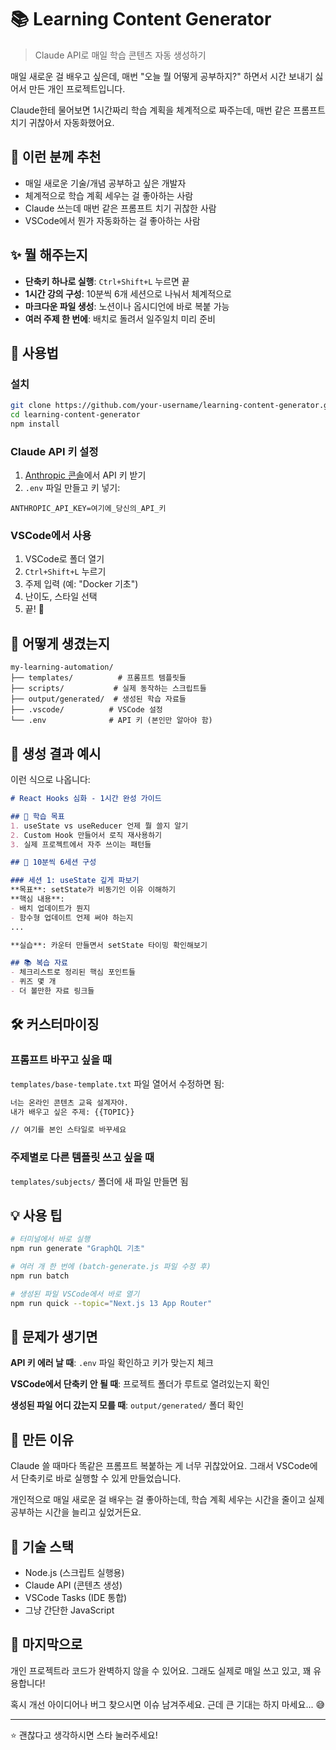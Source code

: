 # 📚 Learning Content Generator

> Claude API로 매일 학습 콘텐츠 자동 생성하기

매일 새로운 걸 배우고 싶은데, 매번 "오늘 뭘 어떻게 공부하지?" 하면서 시간 보내기 싫어서 만든 개인 프로젝트입니다.

Claude한테 물어보면 1시간짜리 학습 계획을 체계적으로 짜주는데, 매번 같은 프롬프트 치기 귀찮아서 자동화했어요.

## 🎯 이런 분께 추천

- 매일 새로운 기술/개념 공부하고 싶은 개발자
- 체계적으로 학습 계획 세우는 걸 좋아하는 사람  
- Claude 쓰는데 매번 같은 프롬프트 치기 귀찮한 사람
- VSCode에서 뭔가 자동화하는 걸 좋아하는 사람

## ✨ 뭘 해주는지

- **단축키 하나로 실행**: `Ctrl+Shift+L` 누르면 끝
- **1시간 강의 구성**: 10분씩 6개 세션으로 나눠서 체계적으로
- **마크다운 파일 생성**: 노션이나 옵시디언에 바로 복붙 가능
- **여러 주제 한 번에**: 배치로 돌려서 일주일치 미리 준비

## 🚀 사용법

### 설치

```bash
git clone https://github.com/your-username/learning-content-generator.git
cd learning-content-generator
npm install
```

### Claude API 키 설정

1. [Anthropic 콘솔](https://console.anthropic.com)에서 API 키 받기
2. `.env` 파일 만들고 키 넣기:

```env
ANTHROPIC_API_KEY=여기에_당신의_API_키
```

### VSCode에서 사용

1. VSCode로 폴더 열기
2. `Ctrl+Shift+L` 누르기
3. 주제 입력 (예: "Docker 기초")
4. 난이도, 스타일 선택
5. 끝! 📄

## 📁 어떻게 생겼는지

```
my-learning-automation/
├── templates/          # 프롬프트 템플릿들
├── scripts/           # 실제 동작하는 스크립트들  
├── output/generated/  # 생성된 학습 자료들
├── .vscode/          # VSCode 설정
└── .env              # API 키 (본인만 알아야 함)
```

## 🎨 생성 결과 예시

이런 식으로 나옵니다:

```markdown
# React Hooks 심화 - 1시간 완성 가이드

## 🎯 학습 목표
1. useState vs useReducer 언제 뭘 쓸지 알기
2. Custom Hook 만들어서 로직 재사용하기  
3. 실제 프로젝트에서 자주 쓰이는 패턴들

## 📅 10분씩 6세션 구성

### 세션 1: useState 깊게 파보기
**목표**: setState가 비동기인 이유 이해하기
**핵심 내용**: 
- 배치 업데이트가 뭔지
- 함수형 업데이트 언제 써야 하는지
...

**실습**: 카운터 만들면서 setState 타이밍 확인해보기

## 📚 복습 자료
- 체크리스트로 정리된 핵심 포인트들
- 퀴즈 몇 개
- 더 볼만한 자료 링크들
```

## 🛠️ 커스터마이징

### 프롬프트 바꾸고 싶을 때

`templates/base-template.txt` 파일 열어서 수정하면 됨:

```txt
너는 온라인 콘텐츠 교육 설계자야.
내가 배우고 싶은 주제: {{TOPIC}}

// 여기를 본인 스타일로 바꾸세요
```

### 주제별로 다른 템플릿 쓰고 싶을 때

`templates/subjects/` 폴더에 새 파일 만들면 됨

## 💡 사용 팁

```bash
# 터미널에서 바로 실행
npm run generate "GraphQL 기초"

# 여러 개 한 번에 (batch-generate.js 파일 수정 후)
npm run batch

# 생성된 파일 VSCode에서 바로 열기
npm run quick --topic="Next.js 13 App Router"
```

## 🤔 문제가 생기면

**API 키 에러 날 때**: `.env` 파일 확인하고 키가 맞는지 체크

**VSCode에서 단축키 안 될 때**: 프로젝트 폴더가 루트로 열려있는지 확인

**생성된 파일 어디 갔는지 모를 때**: `output/generated/` 폴더 확인

## 📝 만든 이유

Claude 쓸 때마다 똑같은 프롬프트 복붙하는 게 너무 귀찮았어요. 그래서 VSCode에서 단축키로 바로 실행할 수 있게 만들었습니다.

개인적으로 매일 새로운 걸 배우는 걸 좋아하는데, 학습 계획 세우는 시간을 줄이고 실제 공부하는 시간을 늘리고 싶었거든요.

## 🔧 기술 스택

- Node.js (스크립트 실행용)
- Claude API (콘텐츠 생성)
- VSCode Tasks (IDE 통합)
- 그냥 간단한 JavaScript

## 💬 마지막으로

개인 프로젝트라 코드가 완벽하지 않을 수 있어요. 그래도 실제로 매일 쓰고 있고, 꽤 유용합니다!

혹시 개선 아이디어나 버그 찾으시면 이슈 남겨주세요. 근데 큰 기대는 하지 마세요... 😅

---

⭐ 괜찮다고 생각하시면 스타 눌러주세요!
